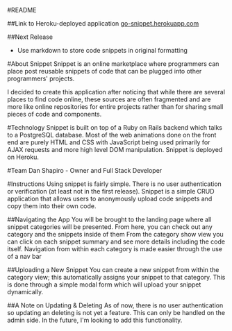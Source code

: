 #README

##Link to Heroku-deployed application
[go-snippet.herokuapp.com](http://go-snippet.herokuapp.com/)

##Next Release
* Use markdown to store code snippets in original formatting

#About Snippet
Snippet is an online marketplace where programmers can place post reusable snippets of code that can be plugged into other programmers' projects.

I decided to create this application after noticing that while there are several places to find code online, these sources are often fragmented and are more like online repositories for entire projects rather than for sharing small pieces of code and components.

#Technology
Snippet is built on top of a Ruby on Rails backend which talks to a PostgreSQL database. Most of the web animations done on the front end are purely HTML and CSS with JavaScript being used primarily for AJAX requests and more high level DOM manipulation.  Snippet is deployed on Heroku.

#Team
Dan Shapiro - Owner and Full Stack Developer

#Instructions
Using snippet is fairly simple.  There is no user authentication or verification (at least not in the first release).  Snippet is a simple CRUD application that allows users to anonymously upload code snippets and copy them into their own code.

##Navigating the App
You will be brought to the landing page where all snippet categories will be presented.  From here, you can check out any category and the snippets inside of them  From the category show view you can click on each snippet summary and see more details including the code itself.  Navigation from within each category is made easier through the use of a nav bar

##Uploading a New Snippet
You can create a new snippet from within the category view; this automatically assigns your snippet to that category.  This is done through a simple modal form which will upload your snippet dynamically.

##A Note on Updating & Deleting
As of now, there is no user authentication so updating an deleting is not yet a feature.  This can only be handled on the admin side.  In the future, I'm looking to add this functionality.
